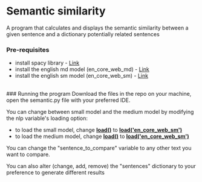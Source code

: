# Semantic similarity
A program that calculates and displays the semantic similarity between a given sentence and a dictionary potentially related sentences
<br/>

### Pre-requisites
- install spacy library - [Link](https://spacy.io/usage)
- install the english md model (en_core_web_md) - [Link](https://spacy.io/usage#quickstart)
- install the english sm model (en_core_web_sm) - [Link](https://spacy.io/usage#quickstart) 
<br/>
### Running the program
Download the files in the repo on your machine, open the semantic.py file with your preferred IDE.

You can change between small model and the medium model by modifying the nlp variable's loading option:
    
- to load the small model, change <u>__load()__</u> to <u>__load('en_core_web_sm')__</u>
- to load the medium model, change <u>__load()__</u> to <u>__load('en_core_web_sm')__</u>

You can change the "sentence_to_compare" variable to any other text you want to compare.

You can also alter (change, add, remove) the "sentences" dictionary to your preference to generate different results